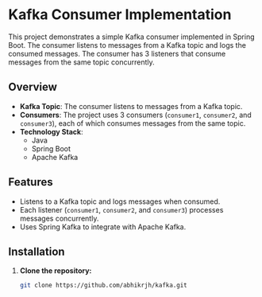 # Kafka Consumer Implementation

This project demonstrates a simple Kafka consumer implemented in Spring Boot. The consumer listens to messages from a Kafka topic and logs the consumed messages. The consumer has 3 listeners that consume messages from the same topic concurrently.

## Overview

- **Kafka Topic**: The consumer listens to messages from a Kafka topic.
- **Consumers**: The project uses 3 consumers (`consumer1`, `consumer2`, and `consumer3`), each of which consumes messages from the same topic.
- **Technology Stack**:
    - Java
    - Spring Boot
    - Apache Kafka

## Features

- Listens to a Kafka topic and logs messages when consumed.
- Each listener (`consumer1`, `consumer2`, and `consumer3`) processes messages concurrently.
- Uses Spring Kafka to integrate with Apache Kafka.

## Installation

1. **Clone the repository:**
   ```bash
   git clone https://github.com/abhikrjh/kafka.git
